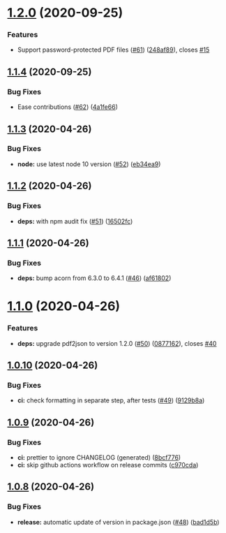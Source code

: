 # [1.2.0](https://github.com/adrienjoly/npm-pdfreader/compare/v1.1.4...v1.2.0) (2020-09-25)


### Features

* Support password-protected PDF files ([#61](https://github.com/adrienjoly/npm-pdfreader/issues/61)) ([248af89](https://github.com/adrienjoly/npm-pdfreader/commit/248af89d79304dfa64b5785614b496e4e5d36e69)), closes [#15](https://github.com/adrienjoly/npm-pdfreader/issues/15)

## [1.1.4](https://github.com/adrienjoly/npm-pdfreader/compare/v1.1.3...v1.1.4) (2020-09-25)


### Bug Fixes

* Ease contributions ([#62](https://github.com/adrienjoly/npm-pdfreader/issues/62)) ([4a1fe66](https://github.com/adrienjoly/npm-pdfreader/commit/4a1fe6677d5a829049aa0c3c28dccb2f96e8e2f6))

## [1.1.3](https://github.com/adrienjoly/npm-pdfreader/compare/v1.1.2...v1.1.3) (2020-04-26)


### Bug Fixes

* **node:** use latest node 10 version ([#52](https://github.com/adrienjoly/npm-pdfreader/issues/52)) ([eb34ea9](https://github.com/adrienjoly/npm-pdfreader/commit/eb34ea92fea924d3d1e28b13a2e730b62a996b51))

## [1.1.2](https://github.com/adrienjoly/npm-pdfreader/compare/v1.1.1...v1.1.2) (2020-04-26)


### Bug Fixes

* **deps:** with npm audit fix ([#51](https://github.com/adrienjoly/npm-pdfreader/issues/51)) ([16502fc](https://github.com/adrienjoly/npm-pdfreader/commit/16502fce29af76ebf8216e17aafb388a54326b6c))

## [1.1.1](https://github.com/adrienjoly/npm-pdfreader/compare/v1.1.0...v1.1.1) (2020-04-26)


### Bug Fixes

* **deps:** bump acorn from 6.3.0 to 6.4.1 ([#46](https://github.com/adrienjoly/npm-pdfreader/issues/46)) ([af61802](https://github.com/adrienjoly/npm-pdfreader/commit/af61802d1430adab8c9c56588d8a5b565910bd3a))

# [1.1.0](https://github.com/adrienjoly/npm-pdfreader/compare/v1.0.10...v1.1.0) (2020-04-26)


### Features

* **deps:** upgrade pdf2json to version 1.2.0 ([#50](https://github.com/adrienjoly/npm-pdfreader/issues/50)) ([0877162](https://github.com/adrienjoly/npm-pdfreader/commit/08771623aa7bf228b4a39e763e38614e79dca10c)), closes [#40](https://github.com/adrienjoly/npm-pdfreader/issues/40)

## [1.0.10](https://github.com/adrienjoly/npm-pdfreader/compare/v1.0.9...v1.0.10) (2020-04-26)


### Bug Fixes

* **ci:** check formatting in separate step, after tests ([#49](https://github.com/adrienjoly/npm-pdfreader/issues/49)) ([9129b8a](https://github.com/adrienjoly/npm-pdfreader/commit/9129b8a4f860fbc674fd7485c7c0661c0344a71d))

## [1.0.9](https://github.com/adrienjoly/npm-pdfreader/compare/v1.0.8...v1.0.9) (2020-04-26)


### Bug Fixes

* **ci:** prettier to ignore CHANGELOG (generated) ([8bcf776](https://github.com/adrienjoly/npm-pdfreader/commit/8bcf77674a6e472c791accca4d8385e8462679b6))
* **ci:** skip github actions workflow on release commits ([c970cda](https://github.com/adrienjoly/npm-pdfreader/commit/c970cda451a3a3b53c9d42c721524b22a7714544))

## [1.0.8](https://github.com/adrienjoly/npm-pdfreader/compare/v1.0.7...v1.0.8) (2020-04-26)


### Bug Fixes

* **release:** automatic update of version in package.json ([#48](https://github.com/adrienjoly/npm-pdfreader/issues/48)) ([bad1d5b](https://github.com/adrienjoly/npm-pdfreader/commit/bad1d5bfce1c55b503cca3380c3187fb071b6056))
